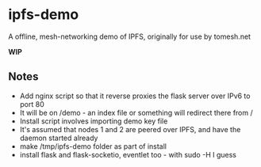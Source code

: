 # ipfs-demo
A offline, mesh-networking demo of IPFS, originally for use by tomesh.net

**WIP**

## Notes

* Add nginx script so that it reverse proxies the flask server over IPv6 to port 80
* It will be on /demo - an index file or something will redirect there from /
* Install script involves importing demo key file
* It's assumed that nodes 1 and 2 are peered over IPFS, and have the daemon started already
* make /tmp/ipfs-demo folder as part of install
* install flask and flask-socketio, eventlet too - with sudo -H I guess

